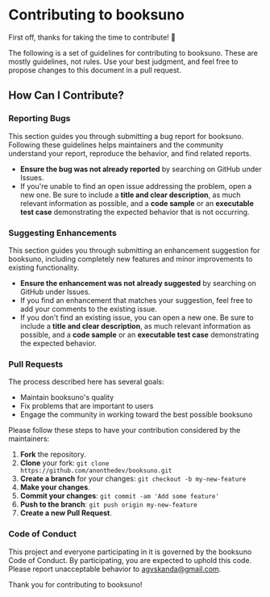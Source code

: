 # Contributing to booksuno

First off, thanks for taking the time to contribute! 🎉

The following is a set of guidelines for contributing to booksuno. These are mostly guidelines, not rules. Use your best judgment, and feel free to propose changes to this document in a pull request.

## How Can I Contribute?

### Reporting Bugs

This section guides you through submitting a bug report for booksuno. Following these guidelines helps maintainers and the community understand your report, reproduce the behavior, and find related reports.

- **Ensure the bug was not already reported** by searching on GitHub under Issues.
- If you're unable to find an open issue addressing the problem, open a new one. Be sure to include a **title and clear description**, as much relevant information as possible, and a **code sample** or an **executable test case** demonstrating the expected behavior that is not occurring.

### Suggesting Enhancements

This section guides you through submitting an enhancement suggestion for booksuno, including completely new features and minor improvements to existing functionality.

- **Ensure the enhancement was not already suggested** by searching on GitHub under Issues.
- If you find an enhancement that matches your suggestion, feel free to add your comments to the existing issue.
- If you don't find an existing issue, you can open a new one. Be sure to include a **title and clear description**, as much relevant information as possible, and a **code sample** or an **executable test case** demonstrating the expected behavior.

### Pull Requests

The process described here has several goals:

- Maintain booksuno's quality
- Fix problems that are important to users
- Engage the community in working toward the best possible booksuno

Please follow these steps to have your contribution considered by the maintainers:

1. **Fork** the repository.
2. **Clone** your fork: `git clone https://github.com/anonthedev/booksuno.git`
3. **Create a branch** for your changes: `git checkout -b my-new-feature`
4. **Make your changes**.
5. **Commit your changes**: `git commit -am 'Add some feature'`
6. **Push to the branch**: `git push origin my-new-feature`
7. **Create a new Pull Request**.

### Code of Conduct

This project and everyone participating in it is governed by the booksuno Code of Conduct. By participating, you are expected to uphold this code. Please report unacceptable behavior to agvskanda@gmail.com.

Thank you for contributing to booksuno!
